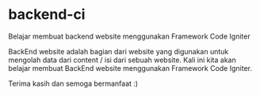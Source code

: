 # backend-ci
Belajar membuat backend website menggunakan Framework Code Igniter

BackEnd website adalah bagian dari website yang digunakan untuk mengolah data dari content / isi dari sebuah website. Kali ini kita akan belajar membuat BackEnd website menggunakan Framework Code Igniter.

Terima kasih dan semoga bermanfaat :)
